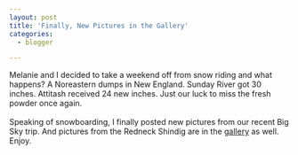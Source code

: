 ```yaml
---
layout: post
title: 'Finally, New Pictures in the Gallery'
categories:
  - blogger

---
```


Melanie and I decided to take a weekend off from snow riding and what happens?  A Noreastern dumps in New England.  Sunday River got 30 inches.  Attitash received 24 new inches.  Just our luck to miss the fresh powder once again.<br /><br />Speaking of snowboarding, I finally posted new pictures from our recent Big Sky trip.  And pictures from the Redneck Shindig are in the <a href="http://www.thecave.com/gallery.aspx">gallery</a> as well.  Enjoy.
